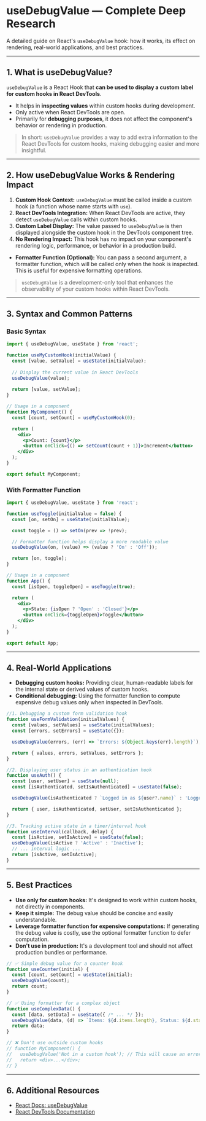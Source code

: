 # useDebugValue — Complete Deep Research

A detailed guide on React's `useDebugValue` hook: how it works, its effect on rendering, real-world applications, and best practices.

---

## 1. What is useDebugValue?

`useDebugValue` is a React Hook that **can be used to display a custom label for custom hooks in React DevTools**.

- It helps in **inspecting values** within custom hooks during development.
- Only active when React DevTools are open.
- Primarily for **debugging purposes**, it does not affect the component's behavior or rendering in production.

> In short: `useDebugValue` provides a way to add extra information to the React DevTools for custom hooks, making debugging easier and more insightful.

---

## 2. How useDebugValue Works & Rendering Impact

1. **Custom Hook Context:** `useDebugValue` must be called inside a custom hook (a function whose name starts with `use`).
2. **React DevTools Integration:** When React DevTools are active, they detect `useDebugValue` calls within custom hooks.
3. **Custom Label Display:** The value passed to `useDebugValue` is then displayed alongside the custom hook in the DevTools component tree.
4. **No Rendering Impact:** This hook has no impact on your component's rendering logic, performance, or behavior in a production build.

- **Formatter Function (Optional):** You can pass a second argument, a formatter function, which will be called only when the hook is inspected. This is useful for expensive formatting operations.

> `useDebugValue` is a development-only tool that enhances the observability of your custom hooks within React DevTools.

---

## 3. Syntax and Common Patterns

### Basic Syntax

```jsx
import { useDebugValue, useState } from 'react';

function useMyCustomHook(initialValue) {
  const [value, setValue] = useState(initialValue);
  
  // Display the current value in React DevTools
  useDebugValue(value);
  
  return [value, setValue];
}

// Usage in a component
function MyComponent() {
  const [count, setCount] = useMyCustomHook(0);

  return (
    <div>
      <p>Count: {count}</p>
      <button onClick={() => setCount(count + 1)}>Increment</button>
    </div>
  );
}

export default MyComponent;
```

### With Formatter Function

```jsx
import { useDebugValue, useState } from 'react';

function useToggle(initialValue = false) {
  const [on, setOn] = useState(initialValue);

  const toggle = () => setOn(prev => !prev);

  // Formatter function helps display a more readable value
  useDebugValue(on, (value) => (value ? 'On' : 'Off'));

  return [on, toggle];
}

// Usage in a component
function App() {
  const [isOpen, toggleOpen] = useToggle(true);

  return (
    <div>
      <p>State: {isOpen ? 'Open' : 'Closed'}</p>
      <button onClick={toggleOpen}>Toggle</button>
    </div>
  );
}

export default App;
```

---

## 4. Real-World Applications

- **Debugging custom hooks:** Providing clear, human-readable labels for the internal state or derived values of custom hooks.
- **Conditional debugging:** Using the formatter function to compute expensive debug values only when inspected in DevTools.

```jsx
//1. Debugging a custom form validation hook
function useFormValidation(initialValues) {
  const [values, setValues] = useState(initialValues);
  const [errors, setErrors] = useState({});

  useDebugValue(errors, (err) => `Errors: ${Object.keys(err).length}`);

  return { values, errors, setValues, setErrors };
}

//2. Displaying user status in an authentication hook
function useAuth() {
  const [user, setUser] = useState(null);
  const [isAuthenticated, setIsAuthenticated] = useState(false);

  useDebugValue(isAuthenticated ? `Logged in as ${user?.name}` : 'Logged out');

  return { user, isAuthenticated, setUser, setIsAuthenticated };
}

//3. Tracking active state in a timer/interval hook
function useInterval(callback, delay) {
  const [isActive, setIsActive] = useState(false);
  useDebugValue(isActive ? 'Active' : 'Inactive');
  // ... interval logic ...
  return [isActive, setIsActive];
}
```

---

## 5. Best Practices

- **Use only for custom hooks:** It's designed to work within custom hooks, not directly in components.
- **Keep it simple:** The debug value should be concise and easily understandable.
- **Leverage formatter function for expensive computations:** If generating the debug value is costly, use the optional formatter function to defer computation.
- **Don't use in production:** It's a development tool and should not affect production bundles or performance.

```jsx
// ✅ Simple debug value for a counter hook
function useCounter(initial) {
  const [count, setCount] = useState(initial);
  useDebugValue(count);
  return count;
}

// ✅ Using formatter for a complex object
function useComplexData() {
  const [data, setData] = useState({ /* ... */ });
  useDebugValue(data, (d) => `Items: ${d.items.length}, Status: ${d.status}`);
  return data;
}

// ❌ Don't use outside custom hooks
// function MyComponent() {
//   useDebugValue('Not in a custom hook'); // This will cause an error
//   return <div>...</div>;
// }
```

---

## 6. Additional Resources

- [React Docs: useDebugValue](https://react.dev/reference/react/useDebugValue)
- [React DevTools Documentation](https://react.dev/learn/react-developer-tools)

